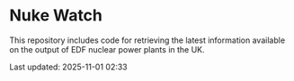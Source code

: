 # Nuke Watch

This repository includes code for retrieving the latest information available on the output of EDF nuclear power plants in the UK.

Last updated: 2025-11-01 02:33